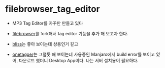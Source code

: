 # filebrowser_tag_editor

- MP3 Tag Editor를 자꾸만 만들고 있다
- [filebrowser](https://github.com/filebrowser/filebrowser)를 fork해서 tag editor 기능을 추가 해 보고자 한다.

- [bliss](https://www.blisshq.com/buy-fixes.html)는 좋아 보이는데 상용인거 같고
- [onetagger](https://onetagger.github.io/#download)는 그럴듯 해 보이는데 사용중인 Manjaro에서 build error를 보이고 있어, 다운로드 했더니 Desktop App이다. 나는 서버 설치용이 필요하다.